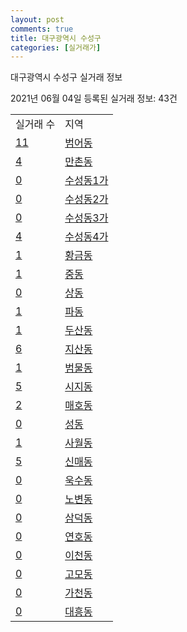 ```yaml
---
layout: post
comments: true
title: 대구광역시 수성구
categories: [실거래가]
---
```


대구광역시 수성구 실거래 정보

2021년 06월 04일 등록된 실거래 정보: 43건


<table>
  <tr>
    <td>실거래 수</td>
    <td>지역</td>
  </tr>

  
  <tr>
    <td><a href="2726010100.html">11</a></td>
    <td><a href="2726010100.html">범어동</a></td>
  </tr>
    

  <tr>
    <td><a href="2726010200.html">4</a></td>
    <td><a href="2726010200.html">만촌동</a></td>
  </tr>
    

  <tr>
    <td><a href="2726010300.html">0</a></td>
    <td><a href="2726010300.html">수성동1가</a></td>
  </tr>
    

  <tr>
    <td><a href="2726010400.html">0</a></td>
    <td><a href="2726010400.html">수성동2가</a></td>
  </tr>
    

  <tr>
    <td><a href="2726010500.html">0</a></td>
    <td><a href="2726010500.html">수성동3가</a></td>
  </tr>
    

  <tr>
    <td><a href="2726010600.html">4</a></td>
    <td><a href="2726010600.html">수성동4가</a></td>
  </tr>
    

  <tr>
    <td><a href="2726010700.html">1</a></td>
    <td><a href="2726010700.html">황금동</a></td>
  </tr>
    

  <tr>
    <td><a href="2726010800.html">1</a></td>
    <td><a href="2726010800.html">중동</a></td>
  </tr>
    

  <tr>
    <td><a href="2726010900.html">0</a></td>
    <td><a href="2726010900.html">상동</a></td>
  </tr>
    

  <tr>
    <td><a href="2726011000.html">1</a></td>
    <td><a href="2726011000.html">파동</a></td>
  </tr>
    

  <tr>
    <td><a href="2726011100.html">1</a></td>
    <td><a href="2726011100.html">두산동</a></td>
  </tr>
    

  <tr>
    <td><a href="2726011200.html">6</a></td>
    <td><a href="2726011200.html">지산동</a></td>
  </tr>
    

  <tr>
    <td><a href="2726011300.html">1</a></td>
    <td><a href="2726011300.html">범물동</a></td>
  </tr>
    

  <tr>
    <td><a href="2726011400.html">5</a></td>
    <td><a href="2726011400.html">시지동</a></td>
  </tr>
    

  <tr>
    <td><a href="2726011500.html">2</a></td>
    <td><a href="2726011500.html">매호동</a></td>
  </tr>
    

  <tr>
    <td><a href="2726011600.html">0</a></td>
    <td><a href="2726011600.html">성동</a></td>
  </tr>
    

  <tr>
    <td><a href="2726011700.html">1</a></td>
    <td><a href="2726011700.html">사월동</a></td>
  </tr>
    

  <tr>
    <td><a href="2726011800.html">5</a></td>
    <td><a href="2726011800.html">신매동</a></td>
  </tr>
    

  <tr>
    <td><a href="2726011900.html">0</a></td>
    <td><a href="2726011900.html">욱수동</a></td>
  </tr>
    

  <tr>
    <td><a href="2726012000.html">0</a></td>
    <td><a href="2726012000.html">노변동</a></td>
  </tr>
    

  <tr>
    <td><a href="2726012200.html">0</a></td>
    <td><a href="2726012200.html">삼덕동</a></td>
  </tr>
    

  <tr>
    <td><a href="2726012300.html">0</a></td>
    <td><a href="2726012300.html">연호동</a></td>
  </tr>
    

  <tr>
    <td><a href="2726012400.html">0</a></td>
    <td><a href="2726012400.html">이천동</a></td>
  </tr>
    

  <tr>
    <td><a href="2726012500.html">0</a></td>
    <td><a href="2726012500.html">고모동</a></td>
  </tr>
    

  <tr>
    <td><a href="2726012600.html">0</a></td>
    <td><a href="2726012600.html">가천동</a></td>
  </tr>
    

  <tr>
    <td><a href="2726012700.html">0</a></td>
    <td><a href="2726012700.html">대흥동</a></td>
  </tr>
    


</table>
    
